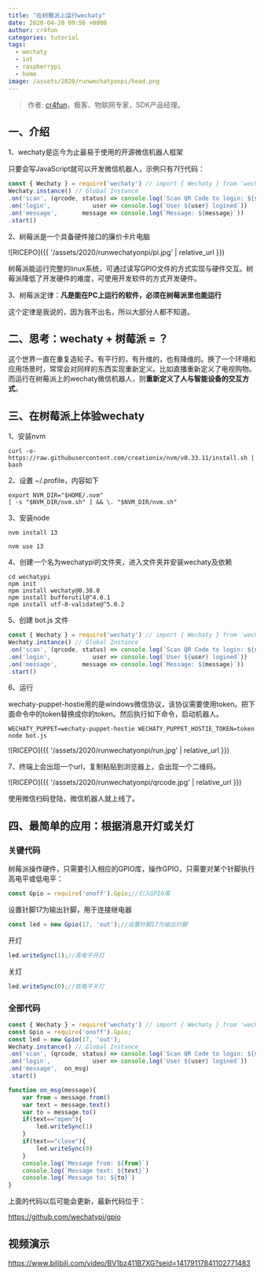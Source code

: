 ```yaml
---
title: "在树莓派上运行wechaty"
date: 2020-04-20 09:56 +0800
author: cr4fun
categories: tutorial
tags:
  - wechaty
  - iot
  - raspberrypi
  - home
image: /assets/2020/runwechatyonpi/head.png
---
```


> 作者: [cr4fun](https://github.com/cr4fun)，极客、物联网专家，SDK产品经理。

<!-- more -->

## 一、介绍

1、wechaty是迄今为止最易于使用的开源微信机器人框架

只要会写JavaScript就可以开发微信机器人，示例只有7行代码：

```javascript
const { Wechaty } = require('wechaty') // import { Wechaty } from 'wechaty'
Wechaty.instance() // Global Instance
.on('scan', (qrcode, status) => console.log(`Scan QR Code to login: ${status}\nhttps://api.qrserver.com/v1/create-qr-code/?data=${encodeURIComponent(qrcode)}`))
.on('login',            user => console.log(`User ${user} logined`))
.on('message',       message => console.log(`Message: ${message}`))
.start()
```

2、树莓派是一个具备硬件接口的廉价卡片电脑

![RICEPO]({{ '/assets/2020/runwechatyonpi/pi.jpg' | relative_url }})

树莓派能运行完整的linux系统，可通过读写GPIO文件的方式实现与硬件交互。树莓派降低了开发硬件的难度，可使用开发软件的方式开发硬件。

3、树莓派定律：**凡是能在PC上运行的软件，必须在树莓派里也能运行**

这个定律是我说的，因为我不出名，所以大部分人都不知道。

## 二、思考：wechaty + 树莓派 = ？

这个世界一直在重复造轮子。有平行的，有升维的，也有降维的。换了一个环境和应用场景时，常常会对同样的东西实现重新定义。比如直播重新定义了电视购物。而运行在树莓派上的wechaty微信机器人，则**重新定义了人与智能设备的交互方式**。

## 三、在树莓派上体验wechaty

1、安装nvm

```shell
curl -o- https://raw.githubusercontent.com/creationix/nvm/v0.33.11/install.sh | bash
```

2、设置 ~/.profile，内容如下

```shell
export NVM_DIR="$HOME/.nvm"
[ -s "$NVM_DIR/nvm.sh" ] && \. "$NVM_DIR/nvm.sh"
```

3、安装node

```shell
nvm install 13
```

```shell
nvm use 13
```

4、创建一个名为wechatypi的文件夹，进入文件夹并安装wechaty及依赖

```shell
cd wechatypi
npm init
npm install wechaty@0.38.0
npm install bufferutil@^4.0.1
npm install utf-8-validate@^5.0.2
```

5、创建 bot.js 文件

```javascript
const { Wechaty } = require('wechaty') // import { Wechaty } from 'wechaty'
Wechaty.instance() // Global Instance
.on('scan', (qrcode, status) => console.log(`Scan QR Code to login: ${status}\nhttps://api.qrserver.com/v1/create-qr-code/?data=${encodeURIComponent(qrcode)}`))
.on('login',            user => console.log(`User ${user} logined`))
.on('message',       message => console.log(`Message: ${message}`))
.start()
```

6、运行

wechaty-puppet-hostie用的是windows微信协议，该协议需要使用token。把下面命令中的token替换成你的token。然后执行如下命令，启动机器人。

```shell
WECHATY_PUPPET=wechaty-puppet-hostie WECHATY_PUPPET_HOSTIE_TOKEN=token node bot.js
```

![RICEPO]({{ '/assets/2020/runwechatyonpi/run.jpg' | relative_url }})

7、终端上会出现一个url，复制粘贴到浏览器上，会出现一个二维码。

![RICEPO]({{ '/assets/2020/runwechatyonpi/qrcode.jpg' | relative_url }})

使用微信扫码登陆，微信机器人就上线了。

## 四、最简单的应用：根据消息开灯或关灯

### 关键代码

树莓派操作硬件，只需要引入相应的GPIO库，操作GPIO，只需要对某个针脚执行高电平或低电平：

```javascript
const Gpio = require('onoff').Gpio;//引入GPIO库
```

设置针脚17为输出针脚，用于连接继电器

```javascript
const led = new Gpio(17, 'out');//设置针脚17为输出针脚
```

开灯

```javascript
led.writeSync(1);//高电平开灯
```

关灯

```javascript
led.writeSync(0);//低电平关灯
```

### 全部代码

```javascript
const { Wechaty } = require('wechaty') // import { Wechaty } from 'wechaty'
const Gpio = require('onoff').Gpio;
const led = new Gpio(17, 'out');
Wechaty.instance() // Global Instance
.on('scan', (qrcode, status) => console.log(`Scan QR Code to login: ${status}\nhttps://api.qrserver.com/v1/create-qr-code/?data=${encodeURIComponent(qrcode)}`))
.on('login',            user => console.log(`User ${user} logined`))
.on('message',  on_msg)
.start()

function on_msg(message){
    var from = message.from()
    var text = message.text()
    var to = message.to()
    if(text=="open"){
        led.writeSync(1)
    }
    if(text=="close"){
        led.writeSync(0)
    }
    console.log(`Message from: ${from}`)
    console.log(`Message text: ${text}`)
    console.log(`Message to: ${to}`)
}
```

上面的代码以后可能会更新，最新代码位于：

<https://github.com/wechatypi/gpio>

## 视频演示

<https://www.bilibili.com/video/BV1bz411B7XG?seid=14179117841102771483>
